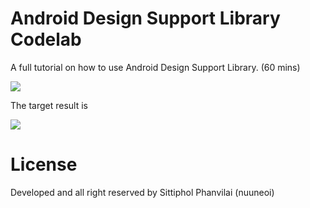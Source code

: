 # Android Design Support Library Codelab

A full tutorial on how to use Android Design Support Library. (60 mins)

![](https://raw.githubusercontent.com/nuuneoi/Lab-Android-DesignLibrary/master/promo.jpg)

The target result is

![](http://inthecheesefactory.com/uploads/source/designlibrary/target.gif)



# License

Developed and all right reserved by Sittiphol Phanvilai (nuuneoi)


